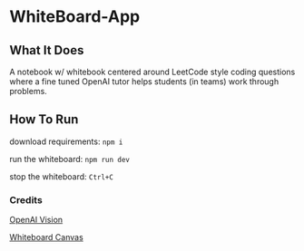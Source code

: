 # WhiteBoard-App

## What It Does

A notebook w/ whitebook centered around LeetCode style coding questions where a fine tuned OpenAI tutor helps students (in teams) work through problems.

## How To Run

download requirements: `npm i`

run the whiteboard: `npm run dev`

stop the whiteboard: `Ctrl+C`

### Credits

[OpenAI Vision](https://platform.openai.com/docs/guides/vision)

[Whiteboard Canvas](https://youtu.be/p3jJ5z7i3KE?si=WOh0FFYB-GzIYUT7)
